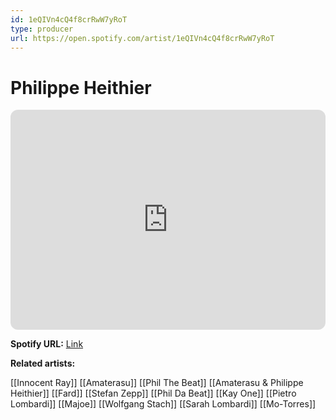 ```yaml
---
id: 1eQIVn4cQ4f8crRwW7yRoT
type: producer
url: https://open.spotify.com/artist/1eQIVn4cQ4f8crRwW7yRoT
---
```

# Philippe Heithier

<iframe style="border-radius:12px" src="https://open.spotify.com/embed/artist/1eQIVn4cQ4f8crRwW7yRoT" width="100%" height="352" frameBorder="0" allowfullscreen="" allow="autoplay; clipboard-write; encrypted-media; fullscreen; picture-in-picture" loading="lazy"></iframe>

**Spotify URL:** [Link](https://open.spotify.com/artist/1eQIVn4cQ4f8crRwW7yRoT)

**Related artists:**

[[Innocent Ray]]
[[Amaterasu]]
[[Phil The Beat]]
[[Amaterasu & Philippe Heithier]]
[[Fard]]
[[Stefan Zepp]]
[[Phil Da Beat]]
[[Kay One]]
[[Pietro Lombardi]]
[[Majoe]]
[[Wolfgang Stach]]
[[Sarah Lombardi]]
[[Mo-Torres]]
